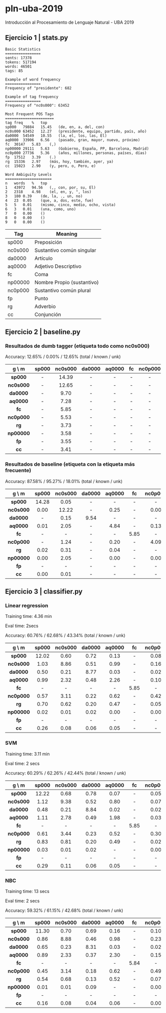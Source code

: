 # pln-uba-2019
Introducción al Procesamiento de Lenguaje Natural - UBA 2019

## Ejercicio 1 | stats.py
```console
Basic Statistics
================
sents: 17378
tokens: 517194
words: 46501
tags: 85

Example of word frequency
================
Frequency of "presidente": 682

Example of tag frequency
================
Frequency of "nc0s000": 63452

Most Frequent POS Tags
======================
tag	freq	%	top
sp000	79884	15.45	(de, en, a, del, con)
nc0s000	63452	12.27	(presidente, equipo, partido, país, año)
da0000	54549	10.55	(la, el, los, las, El)
aq0000	33906	6.56	(pasado, gran, mayor, nuevo, próximo)
fc	30147	5.83	(,)
np00000	29111	5.63	(Gobierno, España, PP, Barcelona, Madrid)
nc0p000	27736	5.36	(años, millones, personas, países, días)
fp	17512	3.39	(.)
rg	15336	2.97	(más, hoy, también, ayer, ya)
cc	15023	2.90	(y, pero, o, Pero, e)

Word Ambiguity Levels
=====================
n	words	%	top
1	43972	94.56	(,, con, por, su, El)
2	2318	4.98	(el, en, y, ", los)
3	180	0.39	(de, la, ., un, no)
4	23	0.05	(que, a, dos, este, fue)
5	5	0.01	(mismo, cinco, medio, ocho, vista)
6	3	0.01	(una, como, uno)
7	0	0.00	()
8	0	0.00	()
9	0	0.00	()
```


| Tag    |  Meaning |
|------- | -------- |
|sp000   |  Preposición
|nc0s000 |  Sustantivo común singular
|da0000  |  Artículo
|aq0000  |  Adjetivo Descriptivo
|fc      |  Coma
|np00000 |  Nombre Propio (sustantivo)
|nc0p000 |  Sustantivo común plural
|fp      |  Punto
|rg      |  Adverbio
|cc      |  Conjunción



## Ejercicio 2 | baseline.py

### Resultados de dumb tagger (etiqueta todo como nc0s000)

Accuracy: 12.65% / 0.00% / 12.65% (total / known / unk)

|g \ m  |sp000  |nc0s000        |da0000 |aq0000 |fc     |nc0p000        |rg     |np00000        |fp     |cc
|:-------:      |:-----------:  |:-----------:  |:-----------:  |:-----------:  |:-----------:  |:-----------:  |:-----------:  |:-----------:  |:-----------:  |:-----------:
|**sp000**|     -|      14.39|  -|      -|      -|      -|      -|      -|      -|      -|      
|**nc0s000**|   -|      12.65|  -|      -|      -|      -|      -|      -|      -|      -|      
|**da0000**|    -|      9.70|   -|      -|      -|      -|      -|      -|      -|      -|      
|**aq0000**|    -|      7.28|   -|      -|      -|      -|      -|      -|      -|      -|      
|**fc**|        -|      5.85|   -|      -|      -|      -|      -|      -|      -|      -|      
|**nc0p000**|   -|      5.53|   -|      -|      -|      -|      -|      -|      -|      -|      
|**rg**|        -|      3.73|   -|      -|      -|      -|      -|      -|      -|      -|      
|**np00000**|   -|      3.58|   -|      -|      -|      -|      -|      -|      -|      -|      
|**fp**|        -|      3.55|   -|      -|      -|      -|      -|      -|      -|      -|      
|**cc**|        -|      3.41|   -|      -|      -|      -|      -|      -|      -|      -|


### Resultados de baseline (etiqueta con la etiqueta más frecuente)
Accuracy: 87.58% / 95.27% / 18.01% (total / known / unk)

|g \ m  |sp000  |nc0s000        |da0000 |aq0000 |fc     |nc0p000        |rg     |np00000        |fp     |cc
|:-------:      |:-----------:  |:-----------:  |:-----------:  |:-----------:  |:-----------:  |:-----------:  |:-----------:  |:-----------:  |:-----------:  |:-----------:
|**sp000**|     14.28|  0.05|   -|      -|      -|      -|      0.01|   -|      -|      -|      
|**nc0s000**|   0.00|   12.22|  -|      0.25|   -|      0.00|   0.03|   0.00|   -|      0.00|   
|**da0000**|    -|      0.15|   9.54|   -|      -|      -|      -|      -|      -|      -|      
|**aq0000**|    0.01|   2.05|   -|      4.84|   -|      0.13|   0.00|   -|      -|      -|      
|**fc**|        -|      -|      -|      -|      5.85|   -|      -|      -|      -|      -|      
|**nc0p000**|   -|      1.24|   -|      0.20|   -|      4.09|   -|      -|      -|      -|      
|**rg**|        0.02|   0.31|   -|      0.04|   -|      -|      3.27|   -|      -|      0.02|   
|**np00000**|   0.00|   2.05|   -|      0.00|   -|      0.00|   -|      1.52|   -|      0.00|   
|**fp**|        -|      -|      -|      -|      -|      -|      -|      -|      3.55|   -|      
|**cc**|        0.00|   0.01|   -|      -|      -|      -|      0.05|   0.00|   -|      3.34|

## Ejercicio 3 | classifier.py

### Linear regression
Training time: 4.36 min

Eval time: 2secs

Accuracy: 60.76% / 62.68% / 43.34% (total / known / unk)

|g \ m  |sp000  |nc0s000        |da0000 |aq0000 |fc     |nc0p000        |rg     |np00000        |fp     |cc
|:-------:      |:-----------:  |:-----------:  |:-----------:  |:-----------:  |:-----------:  |:-----------:  |:-----------:  |:-----------:  |:-----------:  |:-----------:
|**sp000**|     12.02|  0.60|   0.72|   0.13|   -|      0.08|   0.06|   0.04|   -|      0.00|   
|**nc0s000**|   1.03|   8.86|   0.51|   0.99|   -|      0.16|   0.19|   0.05|   -|      0.02|   
|**da0000**|    0.50|   0.21|   8.77|   0.03|   -|      0.02|   0.00|   0.01|   -|      -|      
|**aq0000**|    0.99|   2.32|   0.48|   2.26|   -|      0.10|   0.21|   0.03|   -|      0.03|   
|**fc**|        -|      -|      -|      -|      5.85|   -|      -|      -|      -|      -|      
|**nc0p000**|   0.57|   3.11|   0.22|   0.62|   -|      0.42|   0.13|   0.02|   -|      0.01|   
|**rg**|        0.70|   0.62|   0.20|   0.47|   -|      0.05|   0.64|   0.12|   -|      0.16|   
|**np00000**|   0.02|   0.01|   0.02|   0.00|   -|      0.00|   0.05|   3.46|   -|      0.00|   
|**fp**|        -|      -|      -|      -|      -|      -|      -|      -|      3.55|   -|      
|**cc**|        0.26|   0.08|   0.06|   0.05|   -|      -|      0.01|   0.07|   -|      2.57|

### SVM
Training time: 3.11 min

Eval time: 2 secs

Accuracy: 60.29% / 62.26% / 42.44% (total / known / unk)

|g \ m  |sp000  |nc0s000        |da0000 |aq0000 |fc     |nc0p000        |rg     |np00000        |fp     |cc
|:-------:      |:-----------:  |:-----------:  |:-----------:  |:-----------:  |:-----------:  |:-----------:  |:-----------:  |:-----------:  |:-----------:  |:-----------:
|**sp000**|     12.22|  0.68|   0.78|   0.07|   -|      0.05|   0.03|   0.04|   -|      -|      
|**nc0s000**|   1.12|   9.38|   0.52|   0.80|   -|      0.07|   0.07|   0.05|   -|      0.01|   
|**da0000**|    0.48|   0.21|   8.84|   0.02|   -|      0.02|   0.00|   0.01|   -|      -|      
|**aq0000**|    1.11|   2.78|   0.49|   1.98|   -|      0.03|   0.08|   0.03|   -|      0.02|   
|**fc**|        -|      -|      -|      -|      5.85|   -|      -|      -|      -|      -|      
|**nc0p000**|   0.61|   3.44|   0.23|   0.52|   -|      0.30|   0.07|   0.02|   -|      0.01|   
|**rg**|        0.83|   0.81|   0.20|   0.49|   -|      0.02|   0.37|   0.20|   -|      0.15|   
|**np00000**|   0.03|   0.01|   0.02|   -|      -|      0.00|   0.01|   3.48|   -|      0.00|   
|**fp**|        -|      -|      -|      -|      -|      -|      -|      -|      3.54|   -|      
|**cc**|        0.29|   0.11|   0.06|   0.05|   -|      -|      0.00|   0.07|   -|      2.52|


### NBC
Training time: 13 secs

Eval time: 2 secs


Accuracy: 59.32% / 61.15% / 42.68% (total / known / unk)


|g \ m  |sp000  |nc0s000        |da0000 |aq0000 |fc     |nc0p000        |rg     |np00000        |fp     |cc
|:-------:      |:-----------:  |:-----------:  |:-----------:  |:-----------:  |:-----------:  |:-----------:  |:-----------:  |:-----------:  |:-----------:  |:-----------:
|**sp000**|     11.30|  0.70|   0.69|   0.16|   -|      0.10|   0.05|   0.39|   -|      0.02|   
|**nc0s000**|   0.86|   8.88|   0.46|   0.98|   -|      0.23|   0.13|   0.19|   0.00|   0.01|   
|**da0000**|    0.65|   0.23|   8.31|   0.03|   -|      0.02|   0.00|   0.05|   -|      -|      
|**aq0000**|    0.89|   2.33|   0.37|   2.30|   -|      0.15|   0.16|   0.18|   0.00|   0.02|   
|**fc**|        -|      -|      -|      -|      5.84|   -|      -|      -|      -|      -|      
|**nc0p000**|   0.45|   3.14|   0.18|   0.62|   -|      0.49|   0.08|   0.11|   -|      0.01|   
|**rg**|        0.54|   0.68|   0.13|   0.52|   -|      0.07|   0.40|   0.46|   -|      0.12|   
|**np00000**|   0.01|   0.01|   0.09|   -|      -|      0.00|   0.02|   3.41|   -|      0.00|   
|**fp**|        -|      -|      -|      -|      -|      -|      -|      -|      3.54|   -|      
|**cc**|        0.16|   0.08|   0.04|   0.06|   -|      0.00|   0.01|   0.29|   -|      2.45|
